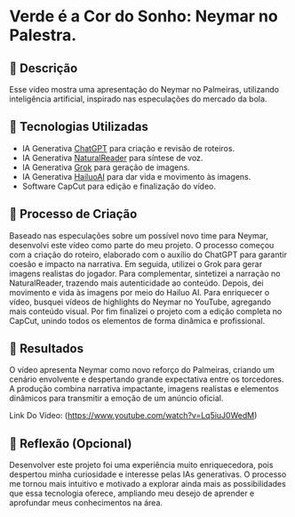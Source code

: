 # Verde é a Cor do Sonho: Neymar no Palestra.

## 📒 Descrição
Esse vídeo mostra uma apresentação do Neymar no Palmeiras, utilizando inteligência artificial, inspirado nas especulações do mercado da bola.

## 🤖 Tecnologias Utilizadas
- IA Generativa [ChatGPT](https://chatgpt.com/) para criação e revisão de roteiros.
- IA Generativa [NaturalReader](https://www.naturalreaders.com/) para síntese de voz.
- IA Generativa [Grok](https://x.ai/) para geração de imagens.
- IA Generativa [HailuoAI](https://hailuoai.video/) para dar vida e movimento às imagens.
- Software CapCut para edição e finalização do vídeo.

## 🧐 Processo de Criação
Baseado nas especulações sobre um possível novo time para Neymar, desenvolvi este vídeo como parte do meu projeto. O processo começou com a criação do roteiro, elaborado com o auxílio do ChatGPT para garantir coesão e impacto na narrativa. Em seguida, utilizei o Grok para gerar imagens realistas do jogador. Para complementar, sintetizei a narração no NaturalReader, trazendo mais autenticidade ao conteúdo. Depois, dei movimento e vida às imagens por meio do Hailuo AI. Para enriquecer o vídeo, busquei vídeos de highlights do Neymar no YouTube, agregando mais conteúdo visual. Por fim finalizei o projeto com a edição completa no CapCut, unindo todos os elementos de forma dinâmica e profissional.

## 🚀 Resultados
O vídeo apresenta Neymar como novo reforço do Palmeiras, criando um cenário envolvente e despertando grande expectativa entre os torcedores. A produção combina narrativa impactante, imagens realistas e elementos dinâmicos para transmitir a emoção de um anúncio oficial.

Link Do Vídeo: (https://www.youtube.com/watch?v=Lq5iuJ0WedM)

## 💭 Reflexão (Opcional)
Desenvolver este projeto foi uma experiência muito enriquecedora, pois despertou minha curiosidade e interesse pelas IAs generativas. O processo me tornou mais intuitivo e motivado a explorar ainda mais as possibilidades que essa tecnologia oferece, ampliando meu desejo de aprender e aprofundar meus conhecimentos na área.
